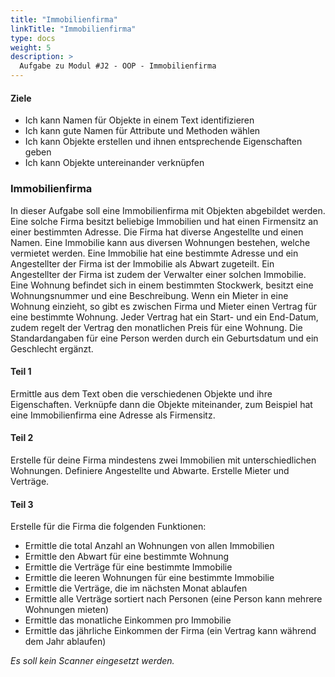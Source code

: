 ```yaml
---
title: "Immobilienfirma"
linkTitle: "Immobilienfirma"
type: docs
weight: 5
description: >
  Aufgabe zu Modul #J2 - OOP - Immobilienfirma
---
```


#### Ziele
* Ich kann Namen für Objekte in einem Text identifizieren
* Ich kann gute Namen für Attribute und Methoden wählen
* Ich kann Objekte erstellen und ihnen entsprechende Eigenschaften geben
* Ich kann Objekte untereinander verknüpfen

### Immobilienfirma
In dieser Aufgabe soll eine Immobilienfirma mit Objekten abgebildet werden.
Eine solche Firma besitzt beliebige Immobilien und hat einen Firmensitz an einer bestimmten Adresse.
Die Firma hat diverse Angestellte und einen Namen.
Eine Immobilie kann aus diversen Wohnungen bestehen, welche vermietet werden.
Eine Immobilie hat eine bestimmte Adresse und ein Angestellter der Firma ist der Immobilie als Abwart zugeteilt.
Ein Angestellter der Firma ist zudem der Verwalter einer solchen Immobilie.
Eine Wohnung befindet sich in einem bestimmten Stockwerk, besitzt eine Wohnungsnummer und eine Beschreibung.
Wenn ein Mieter in eine Wohnung einzieht, so gibt es zwischen Firma und Mieter einen Vertrag für eine bestimmte Wohnung.
Jeder Vertrag hat ein Start- und ein End-Datum, zudem regelt der Vertrag den monatlichen Preis für eine Wohnung.
Die Standardangaben für eine Person werden durch ein Geburtsdatum und ein Geschlecht ergänzt.

#### Teil 1
Ermittle aus dem Text oben die verschiedenen Objekte und ihre Eigenschaften.
Verknüpfe dann die Objekte miteinander, zum Beispiel hat eine Immobilienfirma eine Adresse als Firmensitz.

#### Teil 2
Erstelle für deine Firma mindestens zwei Immobilien mit unterschiedlichen Wohnungen.
Definiere Angestellte und Abwarte. Erstelle Mieter und Verträge.

#### Teil 3
Erstelle für die Firma die folgenden Funktionen:
- Ermittle die total Anzahl an Wohnungen von allen Immobilien
- Ermittle den Abwart für eine bestimmte Wohnung
- Ermittle die Verträge für eine bestimmte Immobilie
- Ermittle die leeren Wohnungen für eine bestimmte Immobilie
- Ermittle die Verträge, die im nächsten Monat ablaufen
- Ermittle alle Verträge sortiert nach Personen (eine Person kann mehrere Wohnungen mieten)
- Ermittle das monatliche Einkommen pro Immobilie
- Ermittle das jährliche Einkommen der Firma (ein Vertrag kann während dem Jahr ablaufen)

*Es soll kein Scanner eingesetzt werden.*

